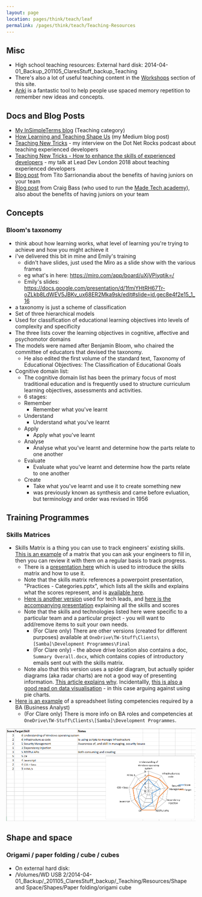 ```yaml
---
layout: page
location: pages/think/teach/leaf
permalink: /pages/think/teach/Teaching-Resources
---
```


## Misc

- High school teaching resources: External hard disk: 2014-04-01_Backup\_201105_ClaresStuff_backup\_Teaching
- There's also a lot of useful teaching content in the [Workshops](/pages/think/events/Workshops) section of this site.
- [Anki](apps.ankiweb.net) is a fantastic tool to help people use spaced memory repetition to remember new ideas and concepts.

## Docs and Blog Posts

- [My InSimpleTerms blog](https://insimpleterms.blog/category/teaching) (Teaching category)
- [How Learning and Teaching Shape Us](https://medium.com/a-woman-in-technology/how-learning-and-teaching-shape-us-3e6333b8c7ba) (my Medium blog post)
- [Teaching New Tricks](https://www.dotnetrocks.com/?show=1621) - my interview on the Dot Net Rocks podcast about teaching experienced developers
- [Teaching New Tricks - How to enhance the skills of experienced developers](https://www.youtube.com/watch?v=Ue4dOfTRofg&feature=youtu.be) - my talk at Lead Dev London 2018 about teaching experienced developers
- [Blog post](https://rbs-tito.medium.com/the-resilience-of-mixed-seniority-engineering-teams-eacb98f185d1) from Tito Sarrionandia about the benefits of having juniors on your team
- [Blog post](https://craigbass.uk/my-blog/maximising-involvement-in-mixed-seniority-engineering-teams) from Craig Bass (who used to run the [Made Tech academy]()), also about the benefits of having juniors on your team

## Concepts

### Bloom's taxonomy

- think about how learning works, what level of learning you're trying to achieve and how you might achieve it
- i've delivered this bit in mine and Emily's training
  - didn't have slides, just used the Miro as a slide show with the various frames
  - eg what's in here: https://miro.com/app/board/uXjVPiyqtik=/
  - Emily's slides: https://docs.google.com/presentation/d/1fmiYHtRH67Tr-oZLkb8LdWEV5JBKv_ux68ER2Mka9sk/edit#slide=id.gec8e4f2e15_1_16
- a taxonomy is just a scheme of classification
- Set of three hierarchical models
- Used for classification of educational learning objectives into levels of complexity and specificity
- The three lists cover the learning objectives in cognitive, affective and psychomotor domains
- The models were named after Benjamin Bloom, who chaired the committee of educators that devised the taxonomy. 
    - He also edited the first volume of the standard text, Taxonomy of Educational Objectives: The Classification of Educational Goals
- Cognitive domain list:
  - The cognitive domain list has been the primary focus of most traditional education and is frequently used to structure curriculum learning objectives, assessments and activities.
  - 6 stages:
  - Remember 
    - Remember what you've learnt
  - Understand
    - Understand what you've learnt
  - Apply
    - Apply what you've learnt
  - Analyse
    - Analyse what you've learnt and determine how the parts relate to one another
  - Evaluate
    - Evaluate what you've learnt and determine how the parts relate to one another
  - Create 
    - Take what you've learnt and use it to create something new
    - was previously known as synthesis and came before evluation, but terminology and order was revised in 1956

## Training Programmes

### Skills Matrices

- Skills Matrix is a thing you can use to track engineers' existing skills. [This is an example](https://docs.google.com/spreadsheets/d/1O_eSoLiWOLeLOxOERF22UiWsjsp59thy1fd8JPhRif4/edit?usp=sharing) of a matrix that you can ask your engineers to fill in, then you can review it with them on a regular basis to track progress. 
    - There is a [presentation here](https://drive.google.com/file/d/18gqpL9ky00CQZ11gh4GWll5Pg6xxHi_g/view?usp=sharing) which is used to introduce the skills matrix and how to use it.
    - Note that the skills matrix references a powerpoint presentation, "Practices - Categories.pptx", which lists all the skills and explains what the scores represent, and is [available here](https://drive.google.com/file/d/1569G1kM5YhBfFR9qB7pLNcBo_o1niGAn/view?usp=sharing). 
    - [Here is another version](https://drive.google.com/file/d/1BzyJWBHgXe6G46DbLNQ96wDxIXeYKIwh/view?usp=sharing) used for tech leads, and [here is the accompanying presentation](https://drive.google.com/file/d/12SN5kqNuxI88wW4afONbc_7bMJ9abQNu/view?usp=sharing) explaining all the skills and scores
    - Note that the skills and technologies listed here were specific to a particular team and a particular project - you will want to add/remove items to suit your own needs.
        - (For Clare only) There are other versions (created for different purposes) available at `OneDrive\TW-Stuff\Clients\[Samba]\Development Programmes\Final`
        - (For Clare only) - the above drive location also contains a doc, `Summary Overall.docx`, which contains copies of introductory emails sent out with the skills matrix.
    - Note also that this version uses a spider diagram, but actually spider diagrams (aka radar charts) are not a good way of presenting information. [This article explains why](https://blog.scottlogic.com/2011/09/23/a-critique-of-radar-charts.html). Incidentallly, [this is also a good read on data visualisation]((https://blog.funnel.io/why-we-dont-use-pie-charts-and-some-tips-on-better-data-visualizations)) - in this case arguing against using pie charts.
- [Here is an example](https://drive.google.com/file/d/1sGyyOeFg4xl58WLq8bBuOmdrruLAcCE7/view?usp=sharing) of a spreadsheet listing competencies required by a BA (Business Analyst)
    - (For Clare only) There is more info on BA roles and competencies at `OneDrive\TW-Stuff\Clients\[Samba]\Development Programmes`.

![skills matrix](/resources/images/skills-matrix.png)

## Shape and space

### Origami / paper folding / cube / cubes

- On external hard disk:
- /Volumes/WD USB 2/2014-04-01_Backup/_201105_ClaresStuff_backup/_Teaching/Resources/Shape and Space/Shapes/Paper folding/origami cube

